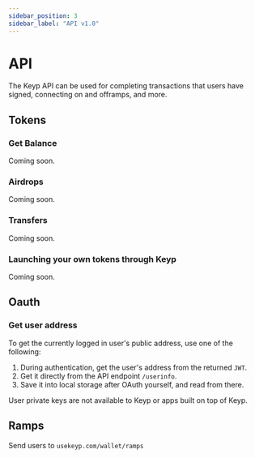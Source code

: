```yaml
---
sidebar_position: 3
sidebar_label: "API v1.0"
---
```


# API

The Keyp API can be used for completing transactions that users have signed, connecting on and offramps, and more.

## Tokens

### Get Balance

Coming soon.

### Airdrops

Coming soon.

### Transfers

Coming soon.

### Launching your own tokens through Keyp

Coming soon.

## Oauth

### Get user address

To get the currently logged in user's public address, use one of the following:

1. During authentication, get the user's address from the returned `JWT`.
2. Get it directly from the API endpoint `/userinfo`.
3. Save it into local storage after OAuth yourself, and read from there.

User private keys are not available to Keyp or apps built on top of Keyp.

## Ramps

Send users to `usekeyp.com/wallet/ramps`
